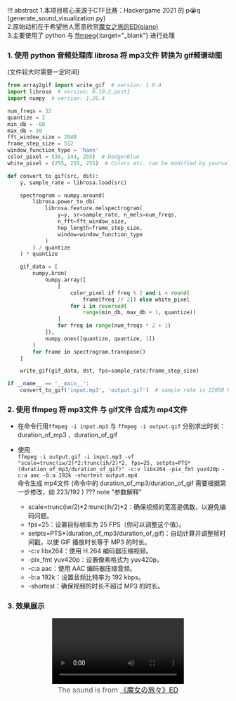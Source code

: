 !!! abstract
    1.本项目核心来源于CTF比赛：Hackergame 2021 的 p😭q  (generate_sound_visualization.py)  
    2.原始动机在于希望他人愿意欣赏[魔女之旅的ED(piano)](../../Belief/charactors/灰之魔女伊蕾娜.md)  
    3.主要使用了 python 与 [ffmpeg](https://en.wikipedia.org/wiki/FFmpeg){:target="_blank"} 进行处理

### 1. 使用 python 音频处理库 librosa 将 mp3文件 转换为 gif频谱动图
(文件较大时需要一定时间)
```python
from array2gif import write_gif  # version: 1.0.4
import librosa  # version: 0.10.2.post1
import numpy  # version: 1.26.4

num_freqs = 32
quantize = 2
min_db = -60
max_db = 30
fft_window_size = 2048
frame_step_size = 512
window_function_type = 'hann'
color_pixel = (30, 144, 255)  # DodgerBlue
white_pixel = (255, 255, 255)  # Colors etc. can be modified by yourself

def convert_to_gif(src, dst):
    y, sample_rate = librosa.load(src)

    spectrogram = numpy.around(
        librosa.power_to_db(
            librosa.feature.melspectrogram(
                y=y, sr=sample_rate, n_mels=num_freqs,
                n_fft=fft_window_size,
                hop_length=frame_step_size,
                window=window_function_type
            )
        ) / quantize
    ) * quantize

    gif_data = [
        numpy.kron(
            numpy.array([
                [
                    color_pixel if freq % 2 and i < round(
                        frame[freq // 2]) else white_pixel
                    for i in reversed(
                        range(min_db, max_db + 1, quantize))
                ]
                for freq in range(num_freqs * 2 + 1)
            ]),
            numpy.ones([quantize, quantize, 1])
        )
        for frame in spectrogram.transpose()
    ]

    write_gif(gif_data, dst, fps=sample_rate/frame_step_size)

if __name__ == '__main__':
    convert_to_gif('input.mp3', 'output.gif')  # sample rate is 22050 Hz
```
### 2. 使用 ffmpeg 将 mp3文件 与 gif文件 合成为 mp4文件  
- 在命令行用`ffmpeg -i input.mp3` 与 `ffmpeg -i output.gif` 分别求出时长：duration_of_mp3 、duration_of_gif  

- 使用  
`ffmpeg -i output.gif -i input.mp3 -vf "scale=trunc(iw/2)*2:trunc(ih/2)*2, fps=25, setpts=PTS*(duration_of_mp3/duration_of_gif)" -c:v libx264 -pix_fmt yuv420p -c:a aac -b:a 192k -shortest output.mp4`  
命令生成 mp4文件 (命令中的 duration_of_mp3/duration_of_gif 需要根据第一步修改，如 223/192 )
??? note "参数解释"
    - scale=trunc(iw/2)\*2:trunc(ih/2)\*2：确保视频的宽高是偶数，以避免编码问题。
    - fps=25：设置目标帧率为 25 FPS（你可以调整这个值）。
    - setpts=PTS*(duration_of_mp3/duration_of_gif)：自动计算并调整帧时间戳，以使 GIF 播放时长等于 MP3 的时长。
    - -c:v libx264：使用 H.264 编码器压缩视频。
    - -pix_fmt yuv420p：设置像素格式为 yuv420p。
    - -c:a aac：使用 AAC 编码器压缩音频。
    - -b:a 192k：设置音频比特率为 192 kbps。
    - -shortest：确保视频的时长不超过 MP3 的时长。
### 3. 效果展示
<div style="text-align: center;">
    <video src="../../../assets/video/ilyina_ed.mp4" controls="controls"></video>
    <br>
    <span style="font-size: 16px; color: #555;">The sound is from <a href="../../../Belief/charactors/灰之魔女伊蕾娜">《魔女の旅々》ED</a></span>
</div>


